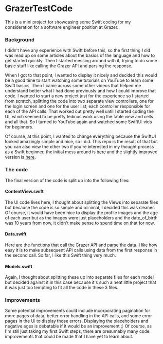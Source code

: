 # GrazerTestCode

This is a mini project for showcasing some Swift coding for my consideration for a software engineer position at Grazer.

### Background

I didn't have any experience with Swift before this, so the first thing I did was read up on some articles about the basics of the language and how to get started quickly. Then I started messing around with it, trying to do some basic stuff like calling the Grazer API and parsing the response.

When I got to that point, I wanted to display it nicely and decided this would be a good time to start watching some tutorials on YouTube to learn some Swift basics. Then I came across some other videos that helped me understand better what I had done previously and how I could improve that code. I wanted to start a new project just for the experience so I started from scratch, splitting the code into two separate view controllers, one for the login screen and one for the user list, each controller responsible for each of the API calls. That worked out pretty well until I started coding the UI, which seemed to be pretty tedious work using the table view and cells and all that. So I turned to YouTube again and watched some SwiftUI vids for beginners.

Of course, at this point, I wanted to change everything because the SwiftUI looked amazingly simple and nice, so I did. This repo is the result of that but you can also view the other two if you're interested in my thought process as a Swift beginner, the initial mess around is [here](https://github.com/atlisg/grazer-test-code) and the slightly improved version is [here](https://github.com/atlisg/VeganDatingApp).

### The code

The final version of the code is split up into the following files:

#### ContentView.swift

The UI code lives here, I thought about splitting the Views into separate files but because the code is so simple and minimal, I decided this was cleaner. Of course, it would have been nice to display the profile images and the age of each user but as the images were just placeholders and the date_of_birth was 10 years from now, it didn't make sense to spend time on that for now.

#### Data.swift

Here are the functions that call the Grazer API and parse the data. I like how easy it is to make subsequent API calls using data from the first response in the second call. So far, I like this Swift thing very much.

#### Models.swift

Again, I thought about splitting these up into separate files for each model but decided against it in this case because it's such a neat little project that it was just too tempting to fit all the code in these 3 files.

### Improvements

Some potential improvements could include incorporating pagination for more pages of data, better error handling in the API calls, and some error pages in the UI to display those errors. Displaying the placeholders and negative ages is debatable if it would be an improvement ;) Of course, as I'm still just taking my first Swift steps, there are presumably many code improvements that could be made that I have yet to learn about.
